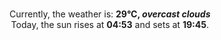 <p  align="center"><br/>Currently, the weather is: <b> 29°C, <i>overcast clouds</i></b></br>Today, the sun rises at <b>04:53</b> and sets at <b>19:45</b>.</p>